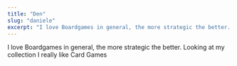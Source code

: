 ```yaml
---
title: "Den"
slug: "daniele"
excerpt: "I love Boardgames in general, the more strategic the better. Looking at my collection I really like Card Games"
---
```


I love Boardgames in general, the more strategic the better. Looking at my collection I really like Card Games
